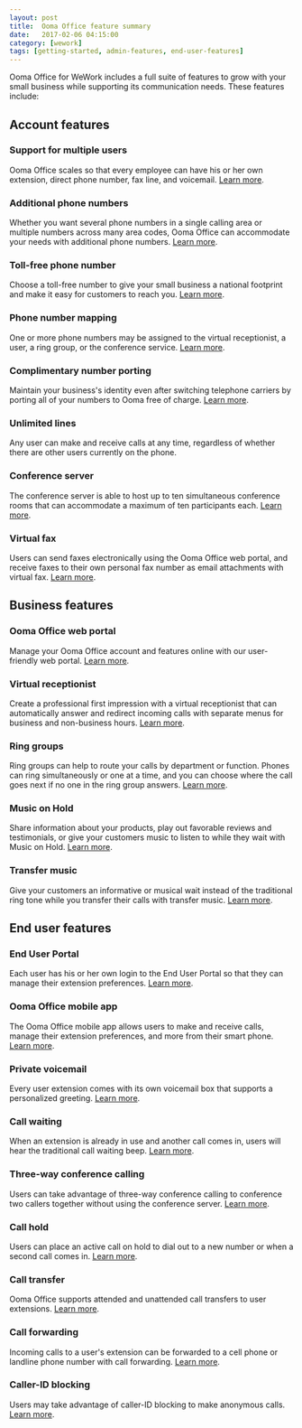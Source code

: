 ```yaml
---
layout: post
title:  Ooma Office feature summary
date:   2017-02-06 04:15:00
category: [wework]
tags: [getting-started, admin-features, end-user-features]
---
```


Ooma Office for WeWork includes a full suite of features to grow with your small business while supporting its communication needs. These features include: 

## Account features

### Support for multiple users

Ooma Office scales so that every employee can have his or her own extension, direct phone number, fax line, and voicemail. [Learn more](/setting-up-extensions).

### Additional phone numbers

Whether you want several phone numbers in a single calling area or multiple numbers across many area codes, Ooma Office can accommodate your needs with additional phone numbers. [Learn more](/adding-additional-phone-numbers).

### Toll-free phone number

Choose a toll-free number to give your small business a national footprint and make it easy for customers to reach you. [Learn more](/adding-a-toll-free-number).

### Phone number mapping

One or more phone numbers may be assigned to the virtual receptionist, a user, a ring group, or the conference service. [Learn more](/mapping-phone-numbers).

### Complimentary number porting

Maintain your business's identity even after switching telephone carriers by porting all of your numbers to Ooma free of charge. [Learn more](/porting-in-your-phone-numbers).

### Unlimited lines

Any user can make and receive calls at any time, regardless of whether there are other users currently on the phone. 

### Conference server

The conference server is able to host up to ten simultaneous conference rooms that can accommodate a maximum of ten participants each. [Learn more](/conference-server).

### Virtual fax

Users can send faxes electronically using the Ooma Office web portal, and receive faxes to their own personal fax number as email attachments with virtual fax. [Learn more](/virtual-fax). 

## Business features

### Ooma Office web portal

Manage your Ooma Office account and features online with our user-friendly web portal. [Learn more](/ooma-office-web-portal-admin-guide).

### Virtual receptionist

Create a professional first impression with a virtual receptionist that can automatically answer and redirect incoming calls with separate menus for business and non-business hours. [Learn more](/virtual-receptionist).

### Ring groups

Ring groups can help to route your calls by department or function. Phones can ring simultaneously or one at a time, and you can choose where the call goes next if no one in the ring group answers. [Learn more](/ring-groups).

### Music on Hold

Share information about your products, play out favorable reviews and testimonials, or give your customers music to listen to while they wait with Music on Hold. [Learn more](/music-on-hold).

### Transfer music

Give your customers an informative or musical wait instead of the traditional ring tone while you transfer their calls with transfer music. [Learn more](/transfer-music).

## End user features

### End User Portal

Each user has his or her own login to the End User Portal so that they can manage their extension preferences. [Learn more](/ooma-end-user-portal).

### Ooma Office mobile app

The Ooma Office mobile app allows users to make and receive calls, manage their extension preferences, and more from their smart phone. [Learn more](/ooma-office-mobile-app).

### Private voicemail

Every user extension comes with its own voicemail box that supports a personalized greeting. [Learn more](/voicemail).

### Call waiting

When an extension is already in use and another call comes in, users will hear the traditional call waiting beep. [Learn more](/call-waiting).

### Three-way conference calling

Users can take advantage of three-way conference calling to conference two callers together without using the conference server. [Learn more](/three-way-call-conferencing).

### Call hold

Users can place an active call on hold to dial out to a new number or when a second call comes in. [Learn more](/placing-calls-on-hold).

### Call transfer

Ooma Office supports attended and unattended call transfers to user extensions. [Learn more](/transferring-calls).

### Call forwarding

Incoming calls to a user's extension can be forwarded to a cell phone or landline phone number with call forwarding. [Learn more](/call-forwarding).

### Caller-ID blocking

Users may take advantage of caller-ID blocking to make anonymous calls. [Learn more](/caller-id-blocking).